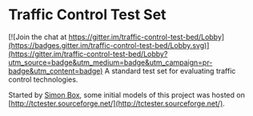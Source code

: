 # Traffic Control Test Set

[![Join the chat at https://gitter.im/traffic-control-test-bed/Lobby](https://badges.gitter.im/traffic-control-test-bed/Lobby.svg)](https://gitter.im/traffic-control-test-bed/Lobby?utm_source=badge&utm_medium=badge&utm_campaign=pr-badge&utm_content=badge)
A standard test set for evaluating traffic control technologies.

Started by [Simon Box](https://sourceforge.net/u/srb2242/profile/), some initial models of this project was hosted on [http://tctester.sourceforge.net/](http://tctester.sourceforge.net/).

